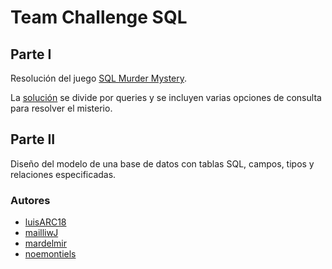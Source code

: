 # Team Challenge SQL

## Parte I

Resolución del juego [SQL Murder Mystery](http://mystery.knightlab.com). 

La [solución](./Parte_I_SQL%20Game.ipynb) se divide por queries y se incluyen varias opciones de consulta para resolver el misterio.

## Parte II

Diseño del modelo de una base de datos con tablas SQL, campos, tipos y relaciones especificadas.

### Autores
- [luisARC18](https://github.com/luisARC18)
- [mailliwJ](https://github.com/mailliwJ)
- [mardelmir](https://github.com/mardelmir)
- [noemontiels](https://github.com/noemontiels)
